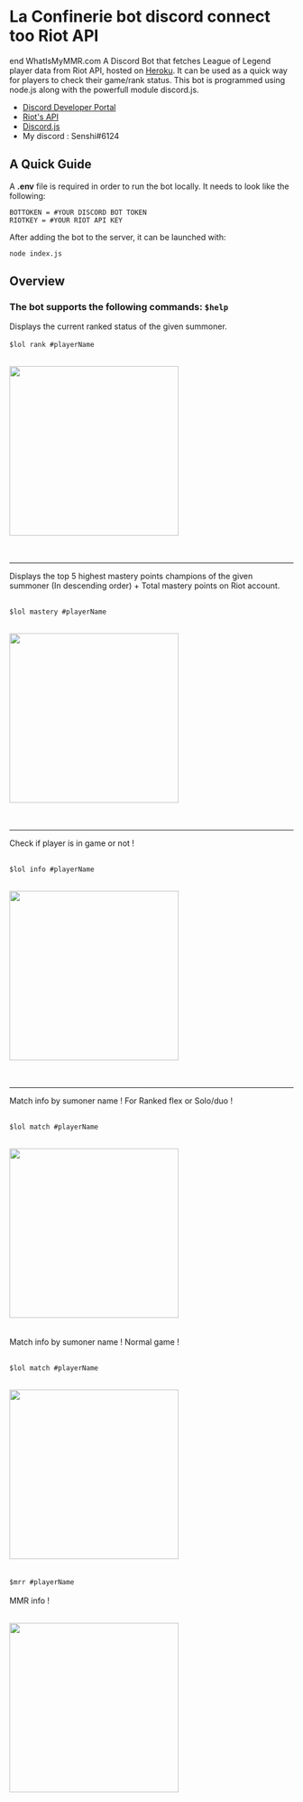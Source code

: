 # La Confinerie bot discord connect too Riot API
end WhatIsMyMMR.com 
A Discord Bot that fetches League of Legend player data from Riot API, hosted on [Heroku](https://dashboard.heroku.com/apps). It can be used as a quick way for players to check their game/rank status. This bot is programmed using node.js along with the powerfull module discord.js. <br/>
 - [Discord Developer Portal](https://discord.com/developers/docs/intro) <br/>
 - [Riot's API](https://developer.riotgames.com) <br/>
 - [Discord.js](https://discord.js.org/#/) <br/>
 - My discord : Senshi#6124

## A Quick Guide
A **.env** file is required in order to run the bot locally. It needs to look like the following:
```
BOTTOKEN = #YOUR DISCORD BOT TOKEN
RIOTKEY = #YOUR RIOT API KEY
```
After adding the bot to the server, it can be launched with:
```
node index.js
```

## Overview
### The bot supports the following commands: ```$help```<br/>

Displays the current ranked status of the given summoner. <br/><br/>
``` $lol rank #playerName ``` <br/><br/>

<img src="https://raw.githubusercontent.com/LorenzoDv/LaConf-Discord_bot/master/img/demo/lolrankinfo.PNG" width = "300"> <br/><br/><br/>

<hr>
Displays the top 5 highest mastery points champions of the given summoner (In descending order) + Total mastery points on Riot account. <br/><br/>

``` $lol mastery #playerName ``` <br/><br/>

<img src="https://raw.githubusercontent.com/LorenzoDv/LaConf-Discord_bot/master/img/demo/masteryinfo1.PNG" width = "300"> <br/><br/><br/>

<hr>
Check if player is in game or not !<br/><br/>

``` $lol info #playerName ``` <br/><br/>

<img src="https://raw.githubusercontent.com/LorenzoDv/LaConf-Discord_bot/master/img/demo/infoplayer.PNG" width = "300"> <br/><br/><br/>

<hr>
Match info by sumoner name ! For Ranked flex or Solo/duo !<br/><br/>

``` $lol match #playerName ``` <br/><br/>

<img src="https://raw.githubusercontent.com/LorenzoDv/LaConf-DiscordBot-for-leagues-of-legend/master/img/demo/embedlol.PNG" width = "300"> <br/><br/><br/>
Match info by sumoner name ! Normal game !<br/><br/>

``` $lol match #playerName ``` <br/><br/>

<img src="https://raw.githubusercontent.com/LorenzoDv/LaConf-DiscordBot-for-leagues-of-legend/master/img/demo/normal%20game.PNG" width = "300"> <br/><br/><br/>
``` $mrr #playerName ``` <br/><br/>
MMR info  !<br/><br/>

<img src="https://raw.githubusercontent.com/LorenzoDv/LaConf-DiscordBot-for-leagues-of-legend/master/img/demo/mrr.PNG" width = "300"> <br/><br/><br/>



